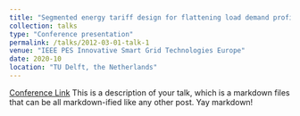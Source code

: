 ```yaml
---
title: "Segmented energy tariff design for flattening load demand profile"
collection: talks
type: "Conference presentation"
permalink: /talks/2012-03-01-talk-1
venue: "IEEE PES Innovative Smart Grid Technologies Europe"
date: 2020-10
location: "TU Delft, the Netherlands"
---
```

[Conference Link](https://attend.ieee.org/isgt-europe-2020/)
This is a description of your talk, which is a markdown files that can be all markdown-ified like any other post. Yay markdown!

